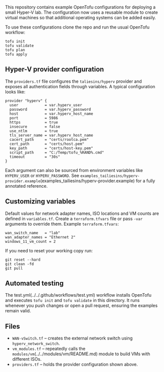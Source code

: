 This repository contains example OpenTofu configurations for deploying a small
Hyper-V lab.  The configuration now uses a reusable module to create virtual
machines so that additional operating systems can be added easily.

To use these configurations clone the repo and run the usual OpenTofu
workflow:

```
tofu init
tofu validate
tofu plan
tofu apply
```

## Hyper-V provider configuration

The `providers.tf` file configures the `taliesins/hyperv` provider and exposes
all authentication fields through variables. A typical configuration looks like:

```hcl
provider "hyperv" {
  user            = var.hyperv_user
  password        = var.hyperv_password
  host            = var.hyperv_host_name
  port            = 5986
  https           = true
  insecure        = false
  use_ntlm        = true
  tls_server_name = var.hyperv_host_name
  cacert_path     = "certs/rootca.pem"
  cert_path       = "certs/host.pem"
  key_path        = "certs/host-key.pem"
  script_path     = "C:/Temp/tofu_%RAND%.cmd"
  timeout         = "30s"
}
```

Each argument can also be sourced from environment variables like `HYPERV_USER`
or `HYPERV_PASSWORD`. See
`examples_tailiesins/hyperv-provider.example`(examples_tailiesins/hyperv-provider.example)
for a fully annotated reference.

## Customizing variables

Default values for network adapter names, ISO locations and VM counts are
defined in `variables.tf`.  Create a `terraform.tfvars` file or pass `-var`
arguments to override them.  Example `terraform.tfvars`:

```hcl
wan_switch_name   = "lab"
wan_adapter_names = "Ethernet 2"
windows_11_vm_count = 2
```

If you need to reset your working copy run:

```
git reset --hard
git clean -fd
git pull
```

## Automated testing

The test.yml(../../.github/workflows/test.yml) workflow installs OpenTofu and
executes `tofu init` and `tofu validate` in this directory. It runs whenever you
push changes or open a pull request, ensuring the examples remain valid.

## Files

- `WAN-vSwitch.tf` – creates the external network switch using
  `hyperv_network_switch`.
- `vm_modules.tf` – repeatedly calls the `modules/vm`(../../modules/vm/README.md)
  module to build VMs with different ISOs.
- `providers.tf` – holds the provider configuration shown above.
